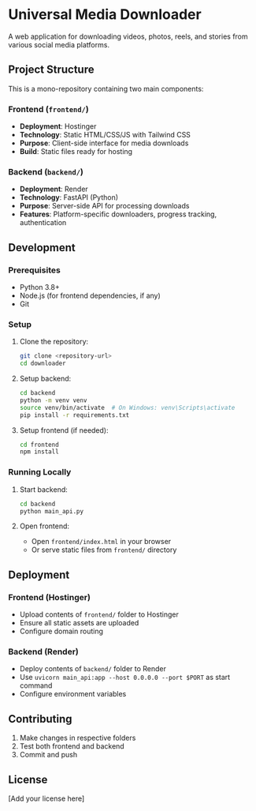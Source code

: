 # Universal Media Downloader

A web application for downloading videos, photos, reels, and stories from various social media platforms.

## Project Structure

This is a mono-repository containing two main components:

### Frontend (`frontend/`)
- **Deployment**: Hostinger
- **Technology**: Static HTML/CSS/JS with Tailwind CSS
- **Purpose**: Client-side interface for media downloads
- **Build**: Static files ready for hosting

### Backend (`backend/`)
- **Deployment**: Render
- **Technology**: FastAPI (Python)
- **Purpose**: Server-side API for processing downloads
- **Features**: Platform-specific downloaders, progress tracking, authentication

## Development

### Prerequisites
- Python 3.8+
- Node.js (for frontend dependencies, if any)
- Git

### Setup

1. Clone the repository:
   ```bash
   git clone <repository-url>
   cd downloader
   ```

2. Setup backend:
   ```bash
   cd backend
   python -m venv venv
   source venv/bin/activate  # On Windows: venv\Scripts\activate
   pip install -r requirements.txt
   ```

3. Setup frontend (if needed):
   ```bash
   cd frontend
   npm install
   ```

### Running Locally

1. Start backend:
   ```bash
   cd backend
   python main_api.py
   ```

2. Open frontend:
   - Open `frontend/index.html` in your browser
   - Or serve static files from `frontend/` directory

## Deployment

### Frontend (Hostinger)
- Upload contents of `frontend/` folder to Hostinger
- Ensure all static assets are uploaded
- Configure domain routing

### Backend (Render)
- Deploy contents of `backend/` folder to Render
- Use `uvicorn main_api:app --host 0.0.0.0 --port $PORT` as start command
- Configure environment variables

## Contributing

1. Make changes in respective folders
2. Test both frontend and backend
3. Commit and push

## License

[Add your license here]